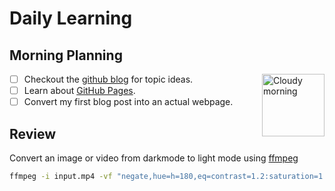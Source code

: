 # Daily Learning

## Morning Planning

<img alt="Cloudy morning" src="https://octodex.github.com/images/cloud.jpg" width="100" align="right">

- [ ] Checkout the [github blog](https://github.blog/) for topic ideas.
- [ ] Learn about [GitHub Pages](https://skills.github.com/#first-day-on-github).
- [ ] Convert my first blog post into an actual webpage.

## Review

Convert an image or video from darkmode to light mode using [ffmpeg](https://ffmpeg.org)

```bash
ffmpeg -i input.mp4 -vf "negate,hue=h=180,eq=contrast=1.2:saturation=1.1" output.mp4
```
